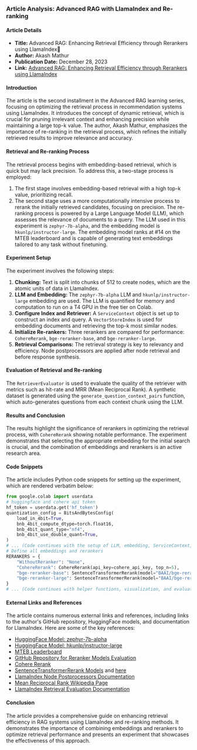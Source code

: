 ### Article Analysis: Advanced RAG with LlamaIndex and Re-ranking
#### Article Details
- **Title:** Advanced RAG: Enhancing Retrieval Efficiency through Rerankers using LlamaIndex🦙
- **Author:** Akash Mathur
- **Publication Date:** December 28, 2023
- **Link:** [Advanced RAG: Enhancing Retrieval Efficiency through Rerankers using LlamaIndex](https://akash-mathur.medium.com/advanced-rag-enhancing-retrieval-efficiency-through-evaluating-reranker-models-using-llamaindex-3f104f24607e)
#### Introduction
The article is the second installment in the Advanced RAG learning series, focusing on optimizing the retrieval process in recommendation systems using LlamaIndex. It introduces the concept of dynamic retrieval, which is crucial for pruning irrelevant context and enhancing precision while maintaining a large top-k value. The author, Akash Mathur, emphasizes the importance of re-ranking in the retrieval process, which refines the initially retrieved results to improve relevance and accuracy.
#### Retrieval and Re-ranking Process
The retrieval process begins with embedding-based retrieval, which is quick but may lack precision. To address this, a two-stage process is employed:
1. The first stage involves embedding-based retrieval with a high top-k value, prioritizing recall.
2. The second stage uses a more computationally intensive process to rerank the initially retrieved candidates, focusing on precision.
The re-ranking process is powered by a Large Language Model (LLM), which assesses the relevance of documents to a query. The LLM used in this experiment is `zephyr-7b-alpha`, and the embedding model is `hkunlp/instructor-large`. The embedding model ranks at #14 on the MTEB leaderboard and is capable of generating text embeddings tailored to any task without finetuning.
#### Experiment Setup
The experiment involves the following steps:
1. **Chunking:** Text is split into chunks of 512 to create nodes, which are the atomic units of data in LlamaIndex.
2. **LLM and Embedding:** The `zephyr-7b-alpha` LLM and `hkunlp/instructor-large` embedding are used. The LLM is quantified for memory and computation to run on a T4 GPU in the free tier on Colab.
3. **Configure Index and Retriever:** A `ServiceContext` object is set up to construct an index and query. A `VectorStoreIndex` is used for embedding documents and retrieving the top-k most similar nodes.
4. **Initialize Re-rankers:** Three rerankers are compared for performance: `CohereRerank`, `bge-reranker-base`, and `bge-reranker-large`.
5. **Retrieval Comparisons:** The retrieval strategy is key to relevancy and efficiency. Node postprocessors are applied after node retrieval and before response synthesis.
#### Evaluation of Retrieval and Re-ranking
The `RetrieverEvaluator` is used to evaluate the quality of the retriever with metrics such as hit-rate and MRR (Mean Reciprocal Rank). A synthetic dataset is generated using the `generate_question_context_pairs` function, which auto-generates questions from each context chunk using the LLM.
#### Results and Conclusion
The results highlight the significance of rerankers in optimizing the retrieval process, with `CohereRerank` showing notable performance. The experiment demonstrates that selecting the appropriate embedding for the initial search is crucial, and the combination of embeddings and rerankers is an active research area.
#### Code Snippets
The article includes Python code snippets for setting up the experiment, which are rendered verbatim below:
```python
from google.colab import userdata
# huggingface and cohere api token
hf_token = userdata.get('hf_token')
quantization_config = BitsAndBytesConfig(
    load_in_4bit=True,
    bnb_4bit_compute_dtype=torch.float16,
    bnb_4bit_quant_type="nf4",
    bnb_4bit_use_double_quant=True,
)
# ... (Code continues with the setup of LLM, embedding, ServiceContext, index, and retriever)
# Define all embeddings and rerankers
RERANKERS = {
    "WithoutReranker": "None",
    "CohereRerank": CohereRerank(api_key=cohere_api_key, top_n=5),
    "bge-reranker-base": SentenceTransformerRerank(model="BAAI/bge-reranker-base", top_n=5),
    "bge-reranker-large": SentenceTransformerRerank(model="BAAI/bge-reranker-large", top_n=5)
}
# ... (Code continues with helper functions, visualization, and evaluation setup)
```
#### External Links and References
The article contains numerous external links and references, including links to the author's GitHub repository, HuggingFace models, and documentation for LlamaIndex. Here are some of the key references:
- [HuggingFace Model: zephyr-7b-alpha](https://huggingface.co/HuggingFaceH4/zephyr-7b-alpha)
- [HuggingFace Model: hkunlp/instructor-large](https://huggingface.co/hkunlp/instructor-large)
- [MTEB Leaderboard](https://huggingface.co/spaces/mteb/leaderboard)
- [GitHub Repository for Reranker Models Evaluation](https://github.com/akashmathur-2212/LLMs-playground/tree/main/LlamaIndex-applications/Advanced-RAG/reranker_models_evaluation?source=post_page-----3f104f24607e--------------------------------)
- [Cohere Rerank](https://txt.cohere.com/rerank/)
- [SentenceTransformerRerank Models](https://huggingface.co/BAAI/bge-reranker-base) and [here](https://huggingface.co/BAAI/bge-reranker-large)
- [LlamaIndex Node Postprocessors Documentation](https://docs.llamaindex.ai/en/stable/module_guides/querying/node_postprocessors/root.html)
- [Mean Reciprocal Rank Wikipedia Page](https://en.wikipedia.org/wiki/Mean_reciprocal_rank)
- [LlamaIndex Retrieval Evaluation Documentation](https://docs.llamaindex.ai/en/stable/module_guides/evaluating/usage_pattern_retrieval.html)
#### Conclusion
The article provides a comprehensive guide on enhancing retrieval efficiency in RAG systems using LlamaIndex and re-ranking methods. It demonstrates the importance of combining embeddings and rerankers to optimize retrieval performance and presents an experiment that showcases the effectiveness of this approach.